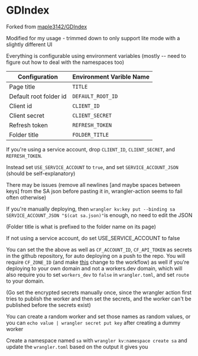 # GDIndex

Forked from [maple3142/GDIndex](https://github.com/maple3142/GDIndex)

Modified for my usage - trimmed down to only support lite mode with a slightly different UI

Everything is configurable using environment variables (mostly -- need to figure out how to deal with the namespaces too)

|Configuration|Environment Varible Name|
|---|---|
|Page title|`TITLE`|
|Default root folder id |`DEFAULT_ROOT_ID`|
|Client id |`CLIENT_ID`|
|Client secret|`CLIENT_SECRET`|
|Refresh token|`REFRESH_TOKEN`|
|Folder title|`FOLDER_TITLE`|

If you're using a service account, drop `CLIENT_ID`, `CLIENT_SECRET`, and `REFRESH_TOKEN`.

Instead set `USE_SERVICE_ACCOUNT` to `true`, and set `SERVICE_ACCOUNT_JSON` (should be self-explanatory)

There may be issues (remove all newlines [and maybe spaces between keys] from the SA json before pasting it in, wrangler-action seems to fail often otherwise)

If you're manually deploying, then `wrangler kv:key put --binding sa SERVICE_ACCOUNT_JSON "$(cat sa.json)"`is enough, no need to edit the JSON

(Folder title is what is prefixed to the folder name on its page)

If not using a service account, do set USE_SERVICE_ACCOUNT to false

You can set the the above as well as `CF_ACCOUNT_ID`, `CF_API_TOKEN` as secrets in the github repository, for auto deploying on a push to the repo. You will require  `CF_ZONE_ID` (and make [this](https://github.com/AOSiP/aosip-downloads/commit/731be66feb39a4482da32f0b5292d32f13b7f8a9) change to the workflow) as well if you're deploying to your own domain and not a workers.dev domain, which will also require you to set `workers_dev` to `false` in `wrangler.toml`, and set `route` to your domain.


(Go set the encrypted secrets manually once, since the wrangler action first tries to publish the worker and then set the secrets, and the worker can't be published before the secrets exist)

You can create a random worker and set those names as random values, or you can `echo value | wrangler secret put key` after creating a dummy worker

Create a namespace named `sa` with `wrangler kv:namespace create sa` and update the `wrangler.toml` based on the output it gives you
